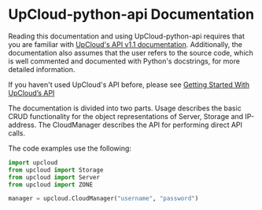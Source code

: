 # UpCloud-python-api Documentation

Reading this documentation and using UpCloud-python-api requires that you are familiar with [UpCloud's API v1.1 documentation](https://www.upcloud.com/static/downloads/upcloud-apidoc-1.1.1.pdf). Additionally, the documentation also assumes that the user refers to the source code, which is well commented and documented with Python's docstrings, for more detailed information.

If you haven't used UpCloud's API before, please see [Getting Started With UpCloud’s API](https://www.upcloud.com/support/getting-started-with-upclouds-api/)

The documentation is divided into two parts. Usage describes the basic CRUD functionality for the object representations of Server, Storage and IP-address. The CloudManager describes the API for performing direct API calls.


The code examples use the following:

```python
import upcloud
from upcloud import Storage
from upcloud import Server
from upcloud import ZONE

manager = upcloud.CloudManager("username", "password")
```